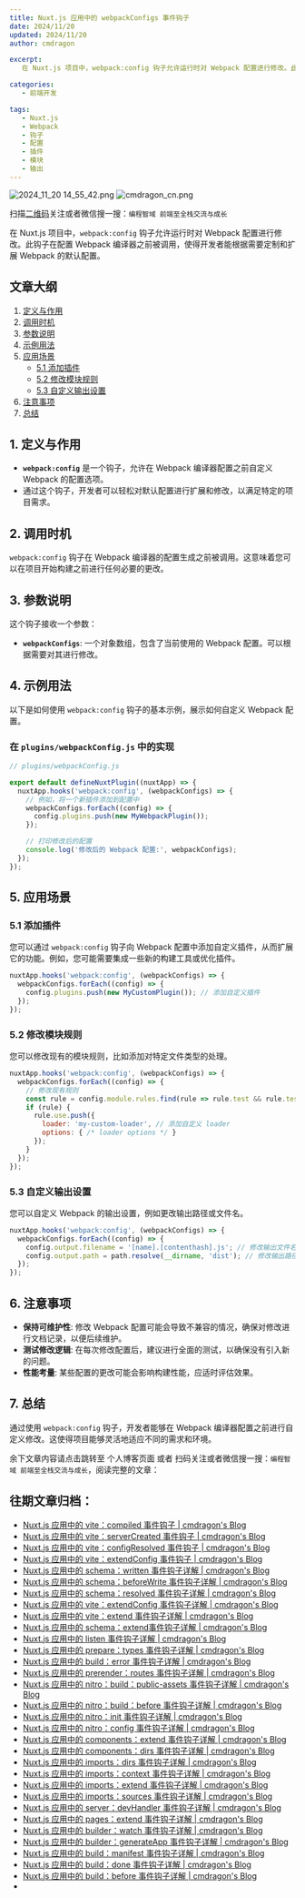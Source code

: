 ```yaml
---
title: Nuxt.js 应用中的 webpackConfigs 事件钩子
date: 2024/11/20
updated: 2024/11/20
author: cmdragon

excerpt:
   在 Nuxt.js 项目中，webpack:config 钩子允许运行时对 Webpack 配置进行修改。此钩子在配置 Webpack 编译器之前被调用，使得开发者能根据需要定制和扩展 Webpack 的默认配置。

categories:
   - 前端开发

tags:
   - Nuxt.js
   - Webpack
   - 钩子
   - 配置
   - 插件
   - 模块
   - 输出
---
```


<img src="https://static.amd794.com/blog/images/2024_11_20 14_55_42.png@blog" title="2024_11_20 14_55_42.png" alt="2024_11_20 14_55_42.png"/>

<img src="https://api2.cmdragon.cn/upload/cmder/20250304_012821924.jpg" title="cmdragon_cn.png" alt="cmdragon_cn.png"/>


扫描[二维码](https://api2.cmdragon.cn/upload/cmder/20250304_012821924.jpg)关注或者微信搜一搜：`编程智域 前端至全栈交流与成长`



在 Nuxt.js 项目中，`webpack:config` 钩子允许运行时对 Webpack 配置进行修改。此钩子在配置 Webpack 编译器之前被调用，使得开发者能根据需要定制和扩展 Webpack 的默认配置。

## 文章大纲

1. [定义与作用](#1-定义与作用)
2. [调用时机](#2-调用时机)
3. [参数说明](#3-参数说明)
4. [示例用法](#4-示例用法)
5. [应用场景](#5-应用场景)
    - [5.1 添加插件](#51-添加插件)
    - [5.2 修改模块规则](#52-修改模块规则)
    - [5.3 自定义输出设置](#53-自定义输出设置)
6. [注意事项](#6-注意事项)
7. [总结](#7-总结)

## 1. 定义与作用

- **`webpack:config`** 是一个钩子，允许在 Webpack 编译器配置之前自定义 Webpack 的配置选项。
- 通过这个钩子，开发者可以轻松对默认配置进行扩展和修改，以满足特定的项目需求。

## 2. 调用时机

`webpack:config` 钩子在 Webpack 编译器的配置生成之前被调用。这意味着您可以在项目开始构建之前进行任何必要的更改。

## 3. 参数说明

这个钩子接收一个参数：

- **`webpackConfigs`**: 一个对象数组，包含了当前使用的 Webpack 配置。可以根据需要对其进行修改。

## 4. 示例用法

以下是如何使用 `webpack:config` 钩子的基本示例，展示如何自定义 Webpack 配置。

### 在 `plugins/webpackConfig.js` 中的实现

```javascript
// plugins/webpackConfig.js

export default defineNuxtPlugin((nuxtApp) => {
  nuxtApp.hooks('webpack:config', (webpackConfigs) => {
    // 例如，将一个新插件添加到配置中
    webpackConfigs.forEach((config) => {
      config.plugins.push(new MyWebpackPlugin());
    });

    // 打印修改后的配置
    console.log('修改后的 Webpack 配置:', webpackConfigs);
  });
});
```

## 5. 应用场景

### 5.1 添加插件

您可以通过 `webpack:config` 钩子向 Webpack 配置中添加自定义插件，从而扩展它的功能。例如，您可能需要集成一些新的构建工具或优化插件。

```javascript
nuxtApp.hooks('webpack:config', (webpackConfigs) => {
  webpackConfigs.forEach((config) => {
    config.plugins.push(new MyCustomPlugin()); // 添加自定义插件
  });
});
```

### 5.2 修改模块规则

您可以修改现有的模块规则，比如添加对特定文件类型的处理。

```javascript
nuxtApp.hooks('webpack:config', (webpackConfigs) => {
  webpackConfigs.forEach((config) => {
    // 修改现有规则
    const rule = config.module.rules.find(rule => rule.test && rule.test.test('.vue'));
    if (rule) {
      rule.use.push({
        loader: 'my-custom-loader', // 添加自定义 loader
        options: { /* loader options */ }
      });
    }
  });
});
```

### 5.3 自定义输出设置

您可以自定义 Webpack 的输出设置，例如更改输出路径或文件名。

```javascript
nuxtApp.hooks('webpack:config', (webpackConfigs) => {
  webpackConfigs.forEach((config) => {
    config.output.filename = '[name].[contenthash].js'; // 修改输出文件名
    config.output.path = path.resolve(__dirname, 'dist'); // 修改输出路径
  });
});
```

## 6. 注意事项

- **保持可维护性**: 修改 Webpack 配置可能会导致不兼容的情况，确保对修改进行文档记录，以便后续维护。
- **测试修改逻辑**: 在每次修改配置后，建议进行全面的测试，以确保没有引入新的问题。
- **性能考量**: 某些配置的更改可能会影响构建性能，应适时评估效果。

## 7. 总结

通过使用 `webpack:config` 钩子，开发者能够在 Webpack 编译器配置之前进行自定义修改。这使得项目能够灵活地适应不同的需求和环境。

余下文章内容请点击跳转至 个人博客页面 或者 扫码关注或者微信搜一搜：`编程智域 前端至全栈交流与成长`，阅读完整的文章：

## 往期文章归档：

- [Nuxt.js 应用中的 vite：compiled 事件钩子 | cmdragon's Blog](https://blog.cmdragon.cn/posts/973541933f38/)
- [Nuxt.js 应用中的 vite：serverCreated 事件钩子 | cmdragon's Blog](https://blog.cmdragon.cn/posts/ab7710befd8e/)
- [Nuxt.js 应用中的 vite：configResolved 事件钩子 | cmdragon's Blog](https://blog.cmdragon.cn/posts/1266785cead8/)
- [Nuxt.js 应用中的 vite：extendConfig 事件钩子 | cmdragon's Blog](https://blog.cmdragon.cn/posts/e1ea2c9a1566/)
- [Nuxt.js 应用中的 schema：written 事件钩子详解 | cmdragon's Blog](https://blog.cmdragon.cn/posts/11121d82a55c/)
- [Nuxt.js 应用中的 schema：beforeWrite 事件钩子详解 | cmdragon's Blog](https://blog.cmdragon.cn/posts/14f648e6cb9f/)
- [Nuxt.js 应用中的 schema：resolved 事件钩子详解 | cmdragon's Blog](https://blog.cmdragon.cn/posts/c343331f3f06/)
- [Nuxt.js 应用中的 vite：extendConfig 事件钩子详解 | cmdragon's Blog](https://blog.cmdragon.cn/posts/5ea147f7e6ee/)
- [Nuxt.js 应用中的 vite：extend 事件钩子详解 | cmdragon's Blog](https://blog.cmdragon.cn/posts/76f8905ddea2/)
- [Nuxt.js 应用中的 schema：extend事件钩子详解 | cmdragon's Blog](https://blog.cmdragon.cn/posts/271e7f413d3a/)
- [Nuxt.js 应用中的 listen 事件钩子详解 | cmdragon's Blog](https://blog.cmdragon.cn/posts/bfdfe1fbb4cc/)
- [Nuxt.js 应用中的 prepare：types 事件钩子详解 | cmdragon's Blog](https://blog.cmdragon.cn/posts/a893a1ffa34a/)
- [Nuxt.js 应用中的 build：error 事件钩子详解 | cmdragon's Blog](https://blog.cmdragon.cn/posts/6ea046edf756/)
- [Nuxt.js 应用中的 prerender：routes 事件钩子详解 | cmdragon's Blog](https://blog.cmdragon.cn/posts/925363b7ba91/)
- [Nuxt.js 应用中的 nitro：build：public-assets 事件钩子详解 | cmdragon's Blog](https://blog.cmdragon.cn/posts/e3ab63fec9ce/)
- [Nuxt.js 应用中的 nitro：build：before 事件钩子详解 | cmdragon's Blog](https://blog.cmdragon.cn/posts/1c70713c402c/)
- [Nuxt.js 应用中的 nitro：init 事件钩子详解 | cmdragon's Blog](https://blog.cmdragon.cn/posts/8122bb43e5c6/)
- [Nuxt.js 应用中的 nitro：config 事件钩子详解 | cmdragon's Blog](https://blog.cmdragon.cn/posts/61ef115005d4/)
- [Nuxt.js 应用中的 components：extend 事件钩子详解 | cmdragon's Blog](https://blog.cmdragon.cn/posts/f1df4f41c9a9/)
- [Nuxt.js 应用中的 components：dirs 事件钩子详解 | cmdragon's Blog](https://blog.cmdragon.cn/posts/0f896139298c/)
- [Nuxt.js 应用中的 imports：dirs 事件钩子详解 | cmdragon's Blog](https://blog.cmdragon.cn/posts/ddb970c3c508/)
- [Nuxt.js 应用中的 imports：context 事件钩子详解 | cmdragon's Blog](https://blog.cmdragon.cn/posts/95d21c3b16f6/)
- [Nuxt.js 应用中的 imports：extend 事件钩子详解 | cmdragon's Blog](https://blog.cmdragon.cn/posts/002d9daf4c46/)
- [Nuxt.js 应用中的 imports：sources 事件钩子详解 | cmdragon's Blog](https://blog.cmdragon.cn/posts/f4858dcadca1/)
- [Nuxt.js 应用中的 server：devHandler 事件钩子详解 | cmdragon's Blog](https://blog.cmdragon.cn/posts/801ed4ce0612/)
- [Nuxt.js 应用中的 pages：extend 事件钩子详解 | cmdragon's Blog](https://blog.cmdragon.cn/posts/83af28e7c789/)
- [Nuxt.js 应用中的 builder：watch 事件钩子详解 | cmdragon's Blog](https://blog.cmdragon.cn/posts/fa5b7db36d2d/)
- [Nuxt.js 应用中的 builder：generateApp 事件钩子详解 | cmdragon's Blog](https://blog.cmdragon.cn/posts/adc96aee3b3c/)
- [Nuxt.js 应用中的 build：manifest 事件钩子详解 | cmdragon's Blog](https://blog.cmdragon.cn/posts/523de9001247/)
- [Nuxt.js 应用中的 build：done 事件钩子详解 | cmdragon's Blog](https://blog.cmdragon.cn/posts/41dece9c782c/)
- [Nuxt.js 应用中的 build：before 事件钩子详解 | cmdragon's Blog](https://blog.cmdragon.cn/posts/eb2bd3bbfab8/)
-

